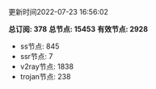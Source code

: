 更新时间2022-07-23 16:56:02

**总订阅: 378**
**总节点: 15453**
**有效节点: 2928**
- ss节点: 845
- ssr节点: 7
- v2ray节点: 1838
- trojan节点: 238
